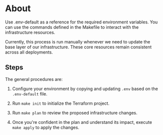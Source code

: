 # About 
Use .env-default as a reference for the required environment variables.
You can use the commands defined in the Makefile to interact with the infrastructure resources.

Currently, this process is run manually whenever we need to update the base layer of our infrastructure. These core resources remain consistent across all deployments.

## Steps
The general procedures are: 
1. Configure your environment by copying and updating `.env` based on the `.env-default` file.
2. Run `make init` to initialize the Terraform project.
3. Run `make plan` to review the proposed infrastructure changes.

4. Once you're confident in the plan and understand its impact, execute `make apply` to apply the changes.